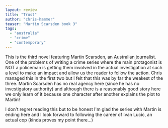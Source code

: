 ```yaml
---
layout: review
title: "Trust"
author: "chris-hammer"
teaser: "Martin Scarsden book 3"
tags:
  - "australia"
  - "crime"
  - "contemporary"
---
```


This is the third novel featuring Martin Scarsden, an Australian journalist. One of the problems
of writing a crime series where the main protagonist is NOT a policeman is getting them involved
in the actual investigation at such a level to make an impact and allow us the reader to follow
the action. Chris managed this in the first two but I felt that this was by far the weakest
of the three. Martin Scarsden has no real agency here (since he has no investigatory authority)
and although there is a reasonably good story here we only learn of it because one character
after another explains the plot to Martin!

I don't regret reading this but to be honest I'm glad the series with Martin is ending here and I look 
forward to following the career of Ivan Lucic, an actual cop (kinda proves my point there...)

